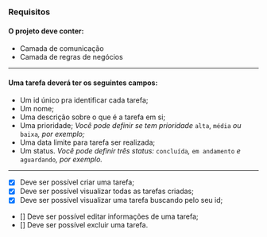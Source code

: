 ### Requisitos

#### O projeto deve conter: 

- Camada de comunicação
- Camada de regras de negócios

---

#### Uma tarefa deverá ter os seguintes campos:

- Um id único pra identificar cada tarefa;
- Um nome;
- Uma descrição sobre o que é a tarefa em si;
- Uma prioridade;
*Você pode definir se tem prioridade* `alta`, `média` *ou* `baixa`*, por exemplo;*
- Uma data limite para tarefa ser realizada;
- Um status.
*Você pode definir três status:* `concluída`*,* `em andamento` *e* `aguardando`*, por exemplo.*

---

- [X] Deve ser possível criar uma tarefa;
- [X] Deve ser possível visualizar todas as tarefas criadas;
- [X] Deve ser possível visualizar uma tarefa buscando pelo seu id;
- [] Deve ser possível editar informações de uma tarefa;
- [] Deve ser possível excluir uma tarefa.
